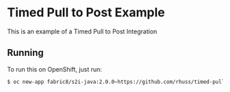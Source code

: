 # Timed Pull to Post Example

This is an example of a Timed Pull to Post Integration

## Running

To run this on OpenShift, just run:

```bash
$ oc new-app fabric8/s2i-java:2.0.0~https://github.com/rhuss/timed-pull-to-post-example.git
```

